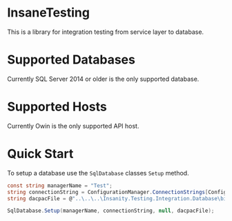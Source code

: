 # InsaneTesting
This is a library for integration testing from service layer to database.

# Supported Databases
Currently SQL Server 2014 or older is the only supported database.

# Supported Hosts
Currently Owin is the only supported API host.

# Quick Start
To setup a database use the ```SqlDatabase``` classes ```Setup``` method.

```C#
const string managerName = "Test";
string connectionString = ConfigurationManager.ConnectionStrings[ConfigurationManager.AppSettings["TestDatabase"]].ConnectionString;
string dacpacFile = @"..\..\..\Insanity.Testing.Integration.Database\bin\Debug\Insanity.Testing.Integration.Database.dacpac";

SqlDatabase.Setup(managerName, connectionString, null, dacpacFile);

```
